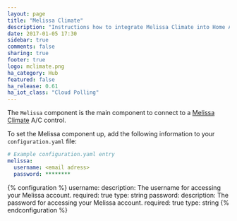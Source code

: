 ```yaml
---
layout: page
title: "Melissa Climate"
description: "Instructions how to integrate Melissa Climate into Home Assistant."
date: 2017-01-05 17:30
sidebar: true
comments: false
sharing: true
footer: true
logo: mclimate.png
ha_category: Hub
featured: false
ha_release: 0.61
ha_iot_class: "Cloud Polling"
---
```


The `Melissa` component is the main component to connect to a [Melissa Climate](http://seemelissa.com/) A/C control.

To set the Melissa component up, add the following information to your `configuration.yaml` file:

```yaml
# Example configuration.yaml entry
melissa:
  username: <email adress>
  password: ********
```

{% configuration %}
  username:
    description: The username for accessing your Melissa account.
    required: true
    type: string
  password:
    description: The password for accessing your Melissa account.
    required: true
    type: string
{% endconfiguration %}
